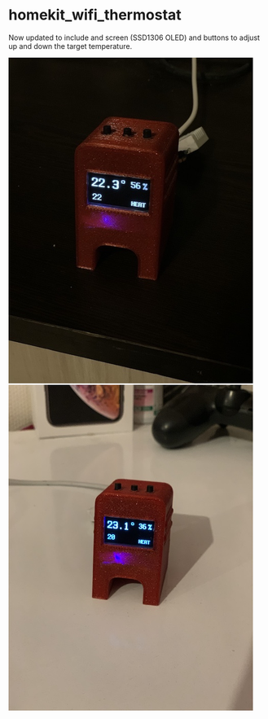 # homekit_wifi_thermostat

Now updated to include and screen (SSD1306 OLED) and buttons to adjust up and down the target temperature. 

![](images/67122457-86f59100-f1f6-11e9-8e57-948c7379ce28.jpeg)
![](images/67122458-86f59100-f1f6-11e9-829b-fd31034779b0.jpeg)
